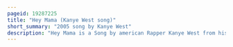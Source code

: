 ```yaml
---
pageid: 19287225
title: "Hey Mama (Kanye West song)"
short_summary: "2005 song by Kanye West"
description: "Hey Mama is a Song by american Rapper Kanye West from his second Studio Album late Registration. The Song includes additional Vocals from John Legend. The Song was written specifically in 2000 with the Intention that it be included on the Album. The Song was produced by West and Jon Brion. A Ballad it contains a Sample of donal Leace's Today wo n't come again. In the Lyrics of the Song Kanye pays Tribute to his Mother Donda West."
---
```


